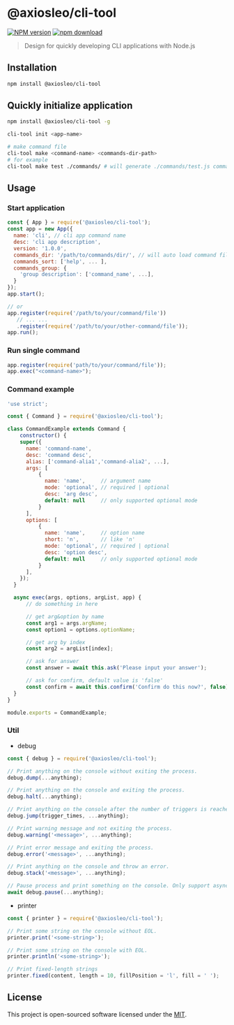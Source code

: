 # @axiosleo/cli-tool

[![NPM version](https://img.shields.io/npm/v/@axiosleo/cli-tool.svg?style=flat-square)](https://npmjs.org/package/@axiosleo/cli-tool)
[![npm download](https://img.shields.io/npm/dm/@axiosleo/cli-tool.svg?style=flat-square)](https://npmjs.org/package/@axiosleo/cli-tool)

> Design for quickly developing CLI applications with Node.js

## Installation

```bash
npm install @axiosleo/cli-tool
```

## Quickly initialize application

```bash
npm install @axiosleo/cli-tool -g

cli-tool init <app-name>

# make command file
cli-tool make <command-name> <commands-dir-path>
# for example
cli-tool make test ./commands/ # will generate ./commands/test.js command file
```

## Usage

### Start application

```js
const { App } = require('@axiosleo/cli-tool');
const app = new App({
  name: 'cli', // cli app command name
  desc: 'cli app description',
  version: '1.0.0',
  commands_dir: '/path/to/commands/dir/', // will auto load command files
  commands_sort: ['help', ... ],
  commands_group: {
    'group description': ['command_name', ...],
  }
});
app.start();

// or
app.register(require('/path/to/your/command/file'))
   // ... ...
   .register(require('/path/to/your/other-command/file'));
app.run();
```

### Run single command

```js
app.register(require('path/to/your/command/file'));
app.exec("<command-name>");
```

### Command example

```js
'use strict';

const { Command } = require('@axiosleo/cli-tool');

class CommandExample extends Command {
    constructor() {
    super({
      name: 'command-name',
      desc: 'command desc',
      alias: ['command-alia1','command-alia2', ...],
      args: [
          {
            name: 'name',     // argument name
            mode: 'optional', // required | optional
            desc: 'arg desc',
            default: null     // only supported optional mode
          }
      ],
      options: [
          {
            name: 'name',     // option name
            short: 'n',       // like 'n'
            mode: 'optional', // required | optional
            desc: 'option desc',
            default: null     // only supported optional mode
          }
      ],
    });
  }

  async exec(args, options, argList, app) {
      // do something in here

      // get arg&option by name
      const arg1 = args.argName;
      const option1 = options.optionName;

      // get arg by index
      const arg2 = argList[index];

      // ask for answer
      const answer = await this.ask('Please input your answer');

      // ask for confirm, default value is 'false'
      const confirm = await this.confirm('Confirm do this now?', false);
  }
}

module.exports = CommandExample;
```

### Util

- debug

```js
const { debug } = require('@axiosleo/cli-tool');

// Print anything on the console without exiting the process.
debug.dump(...anything);

// Print anything on the console and exiting the process.
debug.halt(...anything);

// Print anything on the console after the number of triggers is reached.
debug.jump(trigger_times, ...anything);

// Print warning message and not exiting the process.
debug.warning('<message>', ...anything);

// Print error message and exiting the process.
debug.error('<message>', ...anything);

// Print anything on the console and throw an error.
debug.stack('<message>', ...anything);

// Pause process and print something on the console. Only support async method.
await debug.pause(...anything);
```

- printer

```js
const { printer } = require('@axiosleo/cli-tool');

// Print some string on the console without EOL.
printer.print('<some-string>');

// Print some string on the console with EOL.
printer.println('<some-string>');

// Print fixed-length strings
printer.fixed(content, length = 10, fillPosition = 'l', fill = ' ');
```

## License

This project is open-sourced software licensed under the [MIT](LICENSE).
